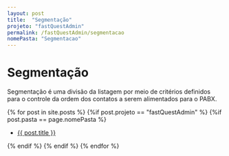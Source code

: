 ```yaml
---
layout: post
title:  "Segmentação"
projeto: "fastQuestAdmin"
permalink: /fastQuestAdmin/segmentacao
nomePasta: "Segmentacao"
---
```

# Segmentação

Segmentação é uma divisão da listagem por meio de critérios definidos para o controle da ordem dos contatos a serem alimentados para o PABX.
<div class="row">    
    {% for post in site.posts %}
        {%if post.projeto == "fastQuestAdmin" %}
            {%if post.pasta == page.nomePasta %}  
            <ul  class="4u 6u$(small)">
                <li>
                    <a href="{{ site.baseurl}}{{ post.url}}">{{ post.title }}</a>  
                </li>
            </ul>
            {% endif %}
        {% endif %}
    {% endfor %}    
</div>